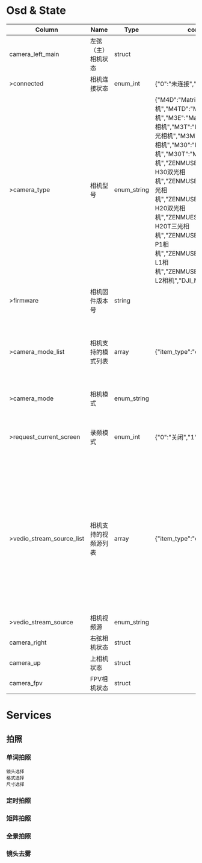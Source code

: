 # Osd & State

|Column|Name|Type|constraint|Description|accessMode|pushMode|
|---|---|---|---|---|---|---|
|camera_left_main|左弦（主）相机状态|struct|||||
|>connected|相机连接状态|enum_int|{"0":"未连接","1":"已连接"}||r|0|
|>camera_type|相机型号|enum_string|{"M4D":"Matrice 4D双光相机","M4TD":"Matrice 4TD三光相机","M3E":"Mavic 3E行业版双光相机","M3T":"Mavic 3T行业版三光相机","M3M":"Mavic 3M多光谱相机","M30":"Matrice 30双光相机","M30T":"Matrice 30T三光相机","ZENMUSE_H30":"Zenmuse H30双光相机","ZENMUSE_H30T":"H30T三光相机","ZENMUSE_H20":"Zenmuse H20双光相机","ZENMUES_H20T":"Zenmuse H20T三光相机","ZENMUSE_P1":"Zenmuse P1相机","ZENMUSE_L1":"Zenmuse L1相机","ZENMUSE_L2":"Zenmuse L2相机","DJI_MINI_3"}||r|0|
|>firmware|相机固件版本号|string|||r|1|
|>camera_mode_list|相机支持的模式列表|array|{"item_type":"enum_string"}|可能的模式：PHOTO_NORMAL、VIDEO_NORMAL、PHOTO_HYPER_LIGHT、PHOTO_AEB、PHOTO_BURST、PHOTO_HIGH_RESOLUTION、PHOTO_INTERVAL、PHOTO_SUPER_RESOLUTION、PHOTO_PANORAMA|r|1|
|>camera_mode|相机模式|enum_string||camera_mode_list中的一种|rw|0|
|>request_current_screen|录频模式|enum_int|{"0":"关闭","1":"开启"}|在开启的情况下，如果是拍照模式，存储的照片为当前镜头视频源的照片，但在红外镜头的分屏模式PIP下为图传的截图。如果是录像模式，存储的视频为当前镜头图传的画面，非高清视频。|rw|1|
|>vedio_stream_source_list|相机支持的视频源列表|array|{"item_type":"enum_string"}|可能的视频源："DEFAULT_CAMERA":"默认镜头(单镜头相机默认使用此镜头类型)","WIDE_CAMERA":"广角","ZOOM_CAMERA":"变焦","INFRARED_CAMERA":"红外","VISION_CAMERA":"可见光(只支持Mavic 3E系列机型和Mavic 3M)","RGB_CAMERA":"多光谱RGB","NDVI_CAMERA":"多光谱NDVI","MS_G_CAMERA":"多光谱G","MS_R_CAMERA":"多光谱R","MS_RE_CAMERA":"多光谱RE","MS_NIR_CAMERA":"多光谱NIR","POINT_CLOUD_CAMERA":"点云(只支持Zenmuse L2)"|r|1|
|>vedio_stream_source|相机视频源|enum_string||vedio_steam_source_list中的一种|rw|0|
|camera_right|右弦相机状态|struct|||||
|camera_up|上相机状态|struct|||||
|camera_fpv|FPV相机状态|struct|||||





# Services

## 拍照

### 单词拍照
    镜头选择
    格式选择
    尺寸选择

### 定时拍照

### 矩阵拍照

### 全景拍照

### 镜头去雾